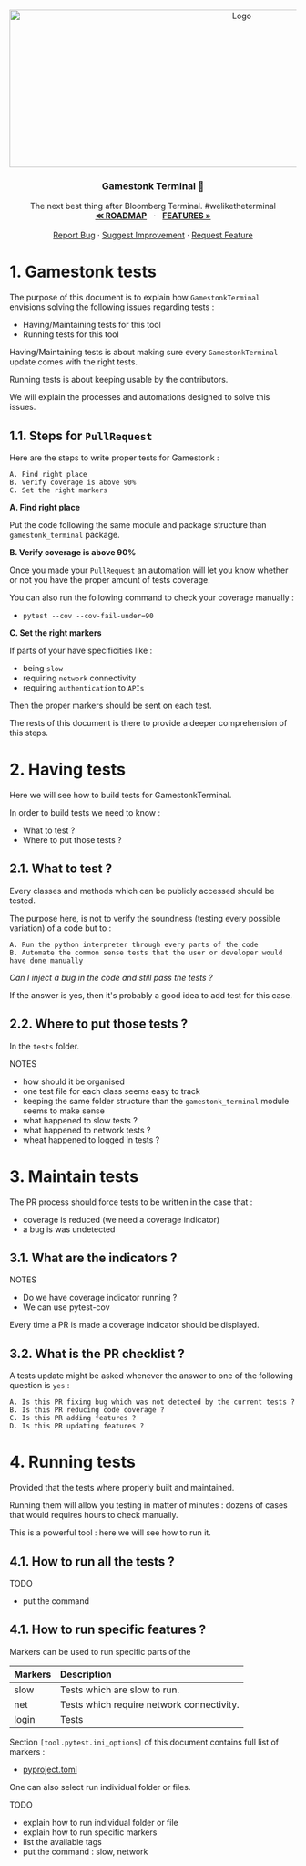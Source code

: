 <!-- PROJECT LOGO -->
<br />
<p align="center">
  <a href="https://github.com/GamestonkTerminal/GamestonkTerminal">
    <img src="../images/gst_logo_lockup_rGreen_with_letters.png" alt="Logo" width="800" height="276">
  </a>

  <h3 align="center">Gamestonk Terminal 🚀</h3>

  <p align="center">
    The next best thing after Bloomberg Terminal. #weliketheterminal
    <br />
    <a href="https://github.com/GamestonkTerminal/GamestonkTerminal/blob/master/ROADMAP.md"><strong>≪  ROADMAP</strong></a>
    &nbsp · &nbsp
    <a href="https://github.com/GamestonkTerminal/GamestonkTerminal/tree/master/gamestonk_terminal/README.md">
    <strong>FEATURES »</strong></a>
    <br />
    <br />
    <a href="https://github.com/GamestonkTerminal/GamestonkTerminal/issues/new?assignees=&labels=bug&template=bug_report.md&title=%5BBug%5D">
    Report Bug</a>
    ·
    <a href="https://github.com/GamestonkTerminal/GamestonkTerminal/issues/new?assignees=&labels=enhancement&template=enhancement.md&title=%5BIMPROVE%5D">
    Suggest Improvement</a>
    ·
    <a href="https://github.com/GamestonkTerminal/GamestonkTerminal/issues/new?assignees=&labels=new+feature&template=feature_request.md&title=%5BFR%5D">
    Request Feature</a>
  </p>
</p>

# 1. Gamestonk tests

The purpose of this document is to explain how `GamestonkTerminal` envisions solving the following issues regarding tests  :  
- Having/Maintaining tests for this tool
- Running tests for this tool

Having/Maintaining tests is about making sure every `GamestonkTerminal` update comes with the right tests.

Running tests is about keeping usable by the contributors.

We will explain the processes and automations designed to solve this issues.

## 1.1. Steps for `PullRequest`

Here are the steps to write proper tests for Gamestonk :

    A. Find right place
    B. Verify coverage is above 90%
    C. Set the right markers

**A. Find right place**

Put the code following the same module and package structure than `gamestonk_terminal` package.

**B. Verify coverage is above 90%**

Once you made your `PullRequest` an automation will let you know whether or not you have the proper amount of tests coverage.

You can also run the following command to check your coverage manually :
- `pytest --cov --cov-fail-under=90`

**C. Set the right markers**

If parts of your have specificities like :
- being `slow`
- requiring `network` connectivity
- requiring `authentication` to `APIs`

Then the proper markers should be sent on each test.


The rests of this document is there to provide a deeper comprehension of this steps.

# 2. Having tests

Here we will see how to build tests for GamestonkTerminal.

In order to build tests we need to know :
- What to test ?
- Where to put those tests ?

## 2.1. What to test ?
Every classes and methods which can be publicly accessed should be tested.

The purpose here, is not to verify the soundness (testing every possible variation) of a code but to :

    A. Run the python interpreter through every parts of the code
    B. Automate the common sense tests that the user or developer would have done manually

*Can I inject a bug in the code and still pass the tests ?*

If the answer is yes, then it's probably a good idea to add test for this case.

## 2.2. Where to put those tests ?

In the `tests` folder.

NOTES
- how should it be organised
- one test file for each class seems easy to track
- keeping the same folder structure than the `gamestonk_terminal` module seems to make sense
- what happened to slow tests ?
- what happened to network tests ?
- wheat happened to logged in tests ?

# 3. Maintain tests

The PR process should force tests to be written in the case that :
- coverage is reduced (we need a coverage indicator)
- a bug is was undetected

## 3.1. What are the indicators ?

NOTES
- Do we have coverage indicator running ?
- We can use pytest-cov

Every time a PR is made a coverage indicator should be displayed.

## 3.2. What is the PR checklist ?

A tests update might be asked whenever the answer to one of the following question is `yes` :

    A. Is this PR fixing bug which was not detected by the current tests ?
    B. Is this PR reducing code coverage ?
    C. Is this PR adding features ?
    D. Is this PR updating features ?

# 4. Running tests

Provided that the tests where properly built and maintained.

Running them will allow you testing in matter of minutes : dozens of cases that would requires hours to check manually.

This is a powerful tool : here we will see how to run it.

## 4.1. How to run all the tests ?

TODO
- put the command

## 4.1. How to run specific features ?

Markers can be used to run specific parts of the 

|**Markers**|**Description**|
|:-|:-|
|slow|Tests which are slow to run.|
|net|Tests which require network connectivity.|
|login|Tests|

Section `[tool.pytest.ini_options]` of this document contains full list of markers :
- [pyproject.toml](pyproject.toml)

One can also select run individual folder or files.

TODO
- explain how to run individual folder or file
- explain how to run specific markers
- list the available tags
- put the command : slow, network